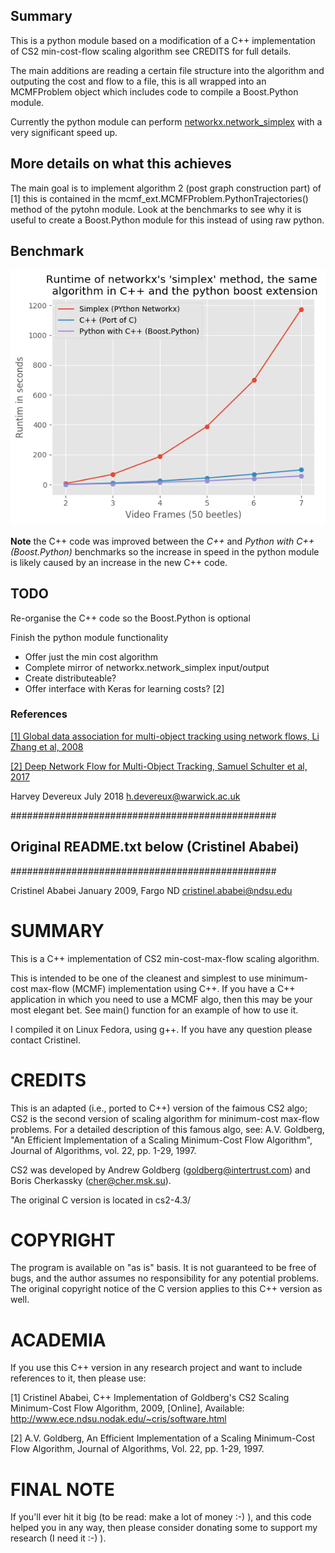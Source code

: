 ## Summary 

This is a python module based on a modification of a C++ implementation of CS2 min-cost-flow
scaling algorithm see CREDITS for full details.

The main additions are reading a certain file structure into the algorithm and outputing the
cost and flow to a file, this is all wrapped into an MCMFProblem object which includes 
code to compile a Boost.Python module.

Currently the python module can perform [networkx.network_simplex](https://networkx.github.io/documentation/networkx-1.10/reference/generated/networkx.algorithms.flow.network_simplex.html) with a
very significant speed up.

## More details on what this achieves

The main goal is to implement algorithm 2 (post graph construction part) of [1] this is contained in the mcmf_ext.MCMFProblem.PythonTrajectories() method of the pytohn module. Look at the benchmarks
to see why it is useful to create a Boost.Python module for this instead of using raw python.

## Benchmark 

![speed](resources/boost_success.png)

**Note** the C++ code was improved between the *C++* and *Python with C++ (Boost.Python)* benchmarks 
so the increase in speed in the python module is likely caused by an increase in the
new C++ code.

## TODO

Re-organise the C++ code so the Boost.Python is optional

Finish the python module functionality
- Offer just the min cost algorithm
- Complete mirror of networkx.network_simplex input/output
- Create distributeable?
- Offer interface with Keras for learning costs? [2]

### References 

[[1] Global data association for multi-object tracking using network flows, Li Zhang et al, 2008](https://ieeexplore.ieee.org/document/4587584/)

[[2] Deep Network Flow for Multi-Object Tracking, Samuel Schulter et al, 2017](https://arxiv.org/abs/1706.08482)

Harvey Devereux
July 2018
h.devereux@warwick.ac.uk

 ################################################
## Original README.txt below (Cristinel Ababei) ##
 ################################################

Cristinel Ababei
January 2009, Fargo ND
cristinel.ababei@ndsu.edu


SUMMARY
=======

This is a C++ implementation of CS2 min-cost-max-flow scaling algorithm.

This is intended to be one of the cleanest and simplest to use minimum-cost
max-flow (MCMF) implementation using C++.  If you have a C++ application in
which you need to use a MCMF algo, then this may be your most elegant bet.
See main() function for an example of how to use it.

I compiled it on Linux Fedora, using g++.  If you have any  question please
contact Cristinel.


CREDITS
=======

This is an adapted (i.e., ported to C++) version of the faimous CS2 algo;
CS2 is the second version of scaling algorithm for minimum-cost max-flow
problems.  For a detailed description of this famous algo, see:
A.V. Goldberg, "An Efficient Implementation of a Scaling Minimum-Cost
Flow Algorithm", Journal of Algorithms, vol. 22, pp. 1-29, 1997.

CS2 was developed by Andrew Goldberg (goldberg@intertrust.com) and
Boris Cherkassky (cher@cher.msk.su).

The original C version is located in cs2-4.3/


COPYRIGHT
=========

The program is available on "as is" basis.  It is not guaranteed to
be free of bugs, and the author assumes no responsibility for any
potential problems.
The original copyright notice of the C version applies to this C++
version as well.


ACADEMIA
========

If you use this C++ version in any research project and want to
include references to it, then please use:

[1] Cristinel Ababei, C++ Implementation of Goldberg's CS2 Scaling
    Minimum-Cost Flow Algorithm, 2009, [Online], Available:
    http://www.ece.ndsu.nodak.edu/~cris/software.html

[2] A.V. Goldberg, An Efficient Implementation of a Scaling
    Minimum-Cost Flow Algorithm, Journal of Algorithms, Vol. 22,
    pp. 1-29, 1997.


FINAL NOTE
==========

If you'll ever hit it big (to be read: make a lot of money :-) ),
and this code helped you in any way, then please consider
donating some to support my research (I need it :-) ).
